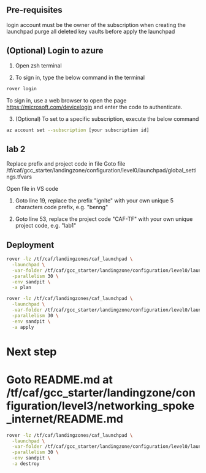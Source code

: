 ## Pre-requisites

login account must be the owner of the subscription when creating the launchpad
purge all deleted key vaults before apply the launchpad

## (Optional) Login to azure

1. Open zsh terminal

2. To sign in, type the below command in the terminal
```bash
rover login
```
To sign in, use a web browser to open the page https://microsoft.com/devicelogin and enter the code to authenticate.

3. (Optional) To set to a specific subscription, execute the below command
```bash
az account set --subscription [your subscription id] 
```


## lab 2
Replace prefix and project code in file 
Goto file /tf/caf/gcc_starter/landingzone/configuration/level0/launchpad/global_settings.tfvars

Open file in VS code

1. Goto line 19, replace the prefix "ignite"  with your own unique 5 characters code prefix, e.g. "benng"

2. Goto line 53, replace the project code "CAF-TF" with your own unique project code, e.g. "lab1"


## Deployment

```bash
rover -lz /tf/caf/landingzones/caf_launchpad \
  -launchpad \
  -var-folder /tf/caf/gcc_starter/landingzone/configuration/level0/launchpad \
  -parallelism 30 \
  -env sandpit \
  -a plan
```

```bash
rover -lz /tf/caf/landingzones/caf_launchpad \
  -launchpad \
  -var-folder /tf/caf/gcc_starter/landingzone/configuration/level0/launchpad \
  -parallelism 30 \
  -env sandpit \
  -a apply
```  

# Next step
# Goto README.md at /tf/caf/gcc_starter/landingzone/configuration/level3/networking_spoke_internet/README.md

```bash
rover -lz /tf/caf/landingzones/caf_launchpad \
  -launchpad \
  -var-folder /tf/caf/gcc_starter/landingzone/configuration/level0/launchpad \
  -parallelism 30 \
  -env sandpit \
  -a destroy
``` 